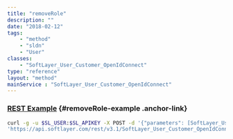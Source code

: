 ```yaml
---
title: "removeRole"
description: ""
date: "2018-02-12"
tags:
    - "method"
    - "sldn"
    - "User"
classes:
    - "SoftLayer_User_Customer_OpenIdConnect"
type: "reference"
layout: "method"
mainService : "SoftLayer_User_Customer_OpenIdConnect"
---
```


### [REST Example](#removeRole-example) <a href="/article/rest/"><i class="fas fa-question"></i></a> {#removeRole-example .anchor-link} 
```bash
curl -g -u $SL_USER:$SL_APIKEY -X POST -d '{"parameters": [SoftLayer_User_Permission_Role]}' \
'https://api.softlayer.com/rest/v3.1/SoftLayer_User_Customer_OpenIdConnect/{SoftLayer_User_Customer_OpenIdConnectID}/removeRole'
```
